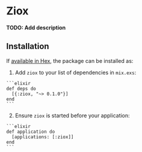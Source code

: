 # Ziox

**TODO: Add description**

## Installation

If [available in Hex](https://hex.pm/docs/publish), the package can be installed as:

  1. Add `ziox` to your list of dependencies in `mix.exs`:

    ```elixir
    def deps do
      [{:ziox, "~> 0.1.0"}]
    end
    ```

  2. Ensure `ziox` is started before your application:

    ```elixir
    def application do
      [applications: [:ziox]]
    end
    ```

